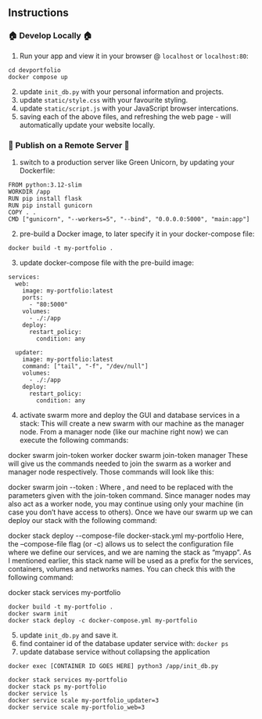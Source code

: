 ## Instructions
### 🏠 Develop Locally 🏠
1. Run your app and view it in your browser @ `localhost` or `localhost:80`:
```
cd devportfolio
docker compose up
```
2. update `init_db.py` with your personal information and projects.
3. update `static/style.css` with your favourite styling.
4. update `static/script.js` with your JavaScript browser intercations. 
5. saving each of the above files, and refreshing the web page - will automatically update your website locally.

### 🚀 Publish on a Remote Server 🚀
1. switch to a production server like Green Unicorn, by updating your Dockerfile:
```
FROM python:3.12-slim
WORKDIR /app
RUN pip install flask
RUN pip install gunicorn
COPY . .
CMD ["gunicorn", "--workers=5", "--bind", "0.0.0.0:5000", "main:app"]
```
2. pre-build a Docker image, to later specify it in your docker-compose file:
```
docker build -t my-portfolio .
```
3. update docker-compose file with the pre-build image:
```
services:
  web:
    image: my-portfolio:latest
    ports:
      - "80:5000"
    volumes:
      - ./:/app
    deploy:
      restart_policy:
        condition: any

  updater:
    image: my-portfolio:latest
    command: ["tail", "-f", "/dev/null"]
    volumes:
      - ./:/app
    deploy:
      restart_policy:
        condition: any
```
4. activate swarm more and deploy the GUI and database services in a stack:
This will create a new swarm with our machine as the manager node. From a manager node (like our machine right now) we can execute the following commands:

docker swarm join-token worker
docker swarm join-token manager
These will give us the commands needed to join the swarm as a worker and manager node respectively. Those commands will look like this:

docker swarm join --token <token> <ip>:<port>
Where <token>, <ip> and <port> need to be replaced with the parameters given with the join-token command. Since manager nodes may also act as a worker node, you may continue using only your machine (in case you don’t have access to others). Once we have our swarm up we can deploy our stack with the following command:

docker stack deploy --compose-file docker-stack.yml my-portfolio
Here, the –compose-file flag (or -c) allows us to select the configuration file where we define our services, and we are naming the stack as “myapp”. As I mentioned earlier, this stack name will be used as a prefix for the services, containers, volumes and networks names. You can check this with the following command:

docker stack services my-portfolio
```
docker build -t my-portfolio .
docker swarm init
docker stack deploy -c docker-compose.yml my-portfolio
```
5. update `init_db.py` and save it.
6. find container id of the database updater service with: `docker ps`
7. update database service without collapsing the application
```
docker exec [CONTAINER ID GOES HERE] python3 /app/init_db.py
```
```
docker stack services my-portfolio
docker stack ps my-portfolio
docker service ls
docker service scale my-portfolio_updater=3
docker service scale my-portfolio_web=3
```
